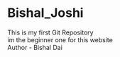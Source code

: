 # Bishal_Joshi
This is my first Git Repository
<br>
im the beginner one for this website
<br>
Author - Bishal Dai
